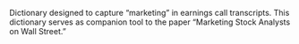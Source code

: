 Dictionary designed to capture “marketing” in earnings call transcripts. This dictionary serves as companion tool to the paper “Marketing Stock Analysts on Wall Street.”
